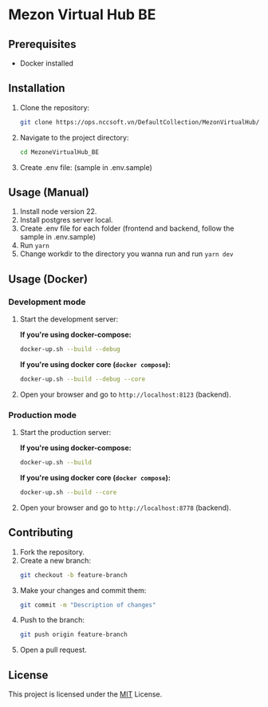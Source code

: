# Mezon Virtual Hub BE

## Prerequisites
- Docker installed

## Installation
1. Clone the repository:
    ```sh
    git clone https://ops.nccsoft.vn/DefaultCollection/MezonVirtualHub/_git/MezonVirtualHub_BE
    ```
2. Navigate to the project directory:
    ```sh
    cd MezoneVirtualHub_BE
    ```
3. Create .env file: (sample in .env.sample)

## Usage (Manual)
1. Install node version 22.
2. Install postgres server local.
3. Create .env file for each folder (frontend and backend, follow the sample in .env.sample)
4. Run `yarn`
5. Change workdir to the directory you wanna run and run `yarn dev`

## Usage (Docker)
### Development mode
1. Start the development server:

    **If you're using docker-compose:**

    ```sh
    docker-up.sh --build --debug
    ```

    **If you're using docker core (`docker compose`):**

    ```sh
    docker-up.sh --build --debug --core
    ```

2. Open your browser and go to `http://localhost:8123` (backend).

### Production mode
1. Start the production server:

    **If you're using docker-compose:**

    ```sh
    docker-up.sh --build
    ```

    **If you're using docker core (`docker compose`):**

    ```sh
    docker-up.sh --build --core
    ```

2. Open your browser and go to `http://localhost:8778` (backend).

## Contributing
1. Fork the repository.
2. Create a new branch:
    ```sh
    git checkout -b feature-branch
    ```
3. Make your changes and commit them:
    ```sh
    git commit -m "Description of changes"
    ```
4. Push to the branch:
    ```sh
    git push origin feature-branch
    ```
5. Open a pull request.

## License
This project is licensed under the [MIT](LICENSE) License.